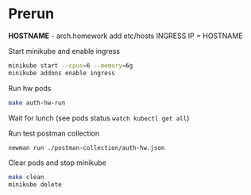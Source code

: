 # Prerun

**HOSTNAME** - arch.homework
add etc/hosts INGRESS IP = HOSTNAME

Start minikube and enable ingress
```bash
minikube start --cpus=6 --memory=6g
minikube addons enable ingress
```

Run hw pods
```bash
make auth-hw-run
```

Wait for lunch (see pods status ```watch kubectl get all```)

Run test postman collection
```bash
newman run ./postman-collection/auth-hw.json
```

Clear pods and stop minikube
```bash
make clean
minikube delete
```